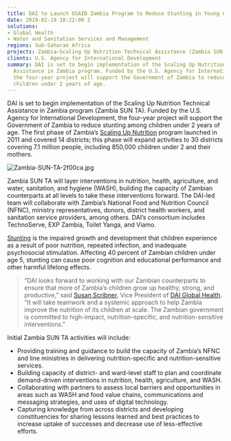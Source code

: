 ```yaml
---
title: DAI to Launch USAID Zambia Program to Reduce Stunting in Young Children
date: 2019-02-19 18:22:00 Z
solutions:
- Global Health
- Water and Sanitation Services and Management
regions: Sub-Saharan Africa
projects: Zambia—Scaling Up Nutrition Technical Assistance (Zambia SUN TA)
clients: U.S. Agency for International Development
summary: DAI is set to begin implementation of the Scaling Up Nutrition Technical
  Assistance in Zambia program. Funded by the U.S. Agency for International Development,
  the four-year project will support the Government of Zambia to reduce stunting among
  children under 2 years of age.
---
```


DAI is set to begin implementation of the Scaling Up Nutrition Technical Assistance in Zambia program (Zambia SUN TA). Funded by the U.S. Agency for International Development, the four-year project will support the Government of Zambia to reduce stunting among children under 2 years of age. The first phase of Zambia’s [Scaling Up Nutrition](https://scalingupnutrition.org/) program launched in 2011 and covered 14 districts; this phase will expand activities to 30 districts covering 7.1 million people, including 850,000 children under 2 and their mothers.

![Zambia-SUN-TA-2f00ca.jpg](/uploads/Zambia-SUN-TA-2f00ca.jpg)

Zambia SUN TA will layer interventions in nutrition, health, agriculture, and water, sanitation, and hygiene (WASH), building the capacity of Zambian counterparts at all levels to take these interventions forward. The DAI-led team will collaborate with Zambia’s National Food and Nutrition Council (NFNC), ministry representatives, donors, district health workers, and sanitation service providers, among others. DAI’s consortium includes TechnoServe, EXP Zambia, Toilet Yanga, and Viamo.

[Stunting](https://www.who.int/nutrition/healthygrowthproj_stunted_videos/en/) is the impaired growth and development that children experience as a result of poor nutrition, repeated infection, and inadequate psychosocial stimulation. Affecting 40 percent of Zambian children under age 5, stunting can cause poor cognition and educational performance and other harmful lifelong effects.

> “DAI looks forward to working with our Zambian counterparts to ensure that more of Zambia’s children grow up healthy, strong, and productive,” said [Susan Scribner](https://www.dai.com/who-we-are/our-team/susan-scribner), Vice President of [DAI Global Health](https://www.dai.com/our-work/solutions/global-health). “It will take teamwork and a systemic approach to help Zambia improve the nutrition of its children at scale. The Zambian government is committed to high-impact, nutrition-specific, and nutrition-sensitive interventions.”
 
Initial Zambia SUN TA activities will include:

* Providing training and guidance to build the capacity of Zambia’s NFNC and line ministries in delivering nutrition-specific and nutrition-sensitive services.
* Building capacity of district- and ward-level staff to plan and coordinate demand-driven interventions in nutrition, health, agriculture, and WASH.
* Collaborating with partners to assess local barriers and opportunities in areas such as WASH and food value chains, communications and messaging strategies, and uses of digital technology.
* Capturing knowledge from across districts and developing constituencies for sharing lessons learned and best practices to increase uptake of successes and decrease use of less-effective efforts.
